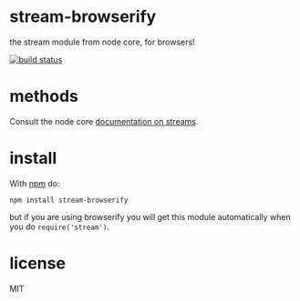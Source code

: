 # stream-browserify

the stream module from node core, for browsers!

[![build status](https://secure.travis-ci.org/substack/stream-browserify.png)](http://travis-ci.org/substack/stream-browserify)

# methods

Consult the node core
[documentation on streams](http://nodejs.org/docs/latest/api/stream.html).

# install

With [npm](https://npmjs.org) do:

```
npm install stream-browserify
```

but if you are using browserify you will get this module automatically when you
do `require('stream')`.

# license

MIT
